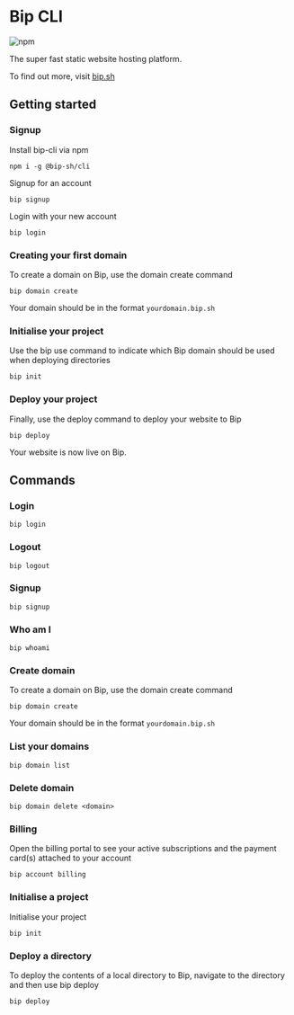 # Bip CLI

![npm](https://img.shields.io/npm/v/@bip-sh/cli)

The super fast static website hosting platform.

To find out more, visit [bip.sh](https://bip.sh)

## Getting started
### Signup

Install bip-cli via npm

```shell
npm i -g @bip-sh/cli
```

Signup for an account

```shell
bip signup
```

Login with your new account

```shell
bip login
```


### Creating your first domain

To create a domain on Bip, use the domain create command

```shell
bip domain create
```

Your domain should be in the format `yourdomain.bip.sh`

### Initialise your project

Use the bip use command to indicate which Bip domain should be used when deploying directories

```shell
bip init
```

### Deploy your project

Finally, use the deploy command to deploy your website to Bip

```shell
bip deploy
```

Your website is now live on Bip.

## Commands

### Login

```shell
bip login
```

### Logout

```shell
bip logout
```

### Signup

```shell
bip signup
```

### Who am I

```shell
bip whoami
```

### Create domain

To create a domain on Bip, use the domain create command

```shell
bip domain create
```

Your domain should be in the format `yourdomain.bip.sh`

### List your domains

```shell
bip domain list
```

### Delete domain

```shell
bip domain delete <domain>
```

### Billing

Open the billing portal to see your active subscriptions and the payment card(s) attached to your account

```shell
bip account billing
```

### Initialise a project

Initialise your project

```shell
bip init
```

### Deploy a directory

To deploy the contents of a local directory to Bip, navigate to the directory and then use bip deploy

```shell
bip deploy
```
